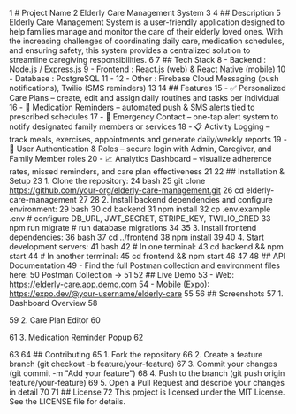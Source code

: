 1 # Project Name
2 Elderly Care Management System
3
4 ## Description
5 Elderly Care Management System is a user-friendly application designed to help families manage and monitor the care of their elderly loved ones. With the increasing challenges of coordinating daily care, medication schedules, and ensuring safety, this system provides a centralized solution to streamline caregiving responsibilities.
6
7 ## Tech Stack
8 - Backend : Node.js / Express.js
9 - Frontend : React.js (web) & React Native (mobile)
10 - Database : PostgreSQL
11 -
12 - Other : Firebase Cloud Messaging (push notifications), Twilio (SMS reminders)
13
14 ## Features
15 - ✅ Personalized Care Plans – create, edit and assign daily routines and tasks per individual
16 - 💊 Medication Reminders – automated push & SMS alerts tied to prescribed schedules
17 - 🚨 Emergency Contact – one-tap alert system to notify designated family members or services
18 - 📋 Activity Logging – track meals, exercises, appointments and generate daily/weekly reports
19 - 🔐 User Authentication & Roles – secure login with Admin, Caregiver, and Family Member roles
20 - 📈 Analytics Dashboard – visualize adherence rates, missed reminders, and care plan effectiveness
21
22 ## Installation & Setup
23 1. Clone the repository:
24 bash 25 git clone https://github.com/your-org/elderly-care-management.git 26 cd elderly-care-management 27
28 2. Install backend dependencies and configure environment:
29 bash 30 cd backend 31 npm install 32 cp .env.example .env # configure DB_URL, JWT_SECRET, STRIPE_KEY, TWILIO_CRED 33 npm run migrate # run database migrations 34
35 3. Install frontend dependencies:
36 bash 37 cd ../frontend 38 npm install 39
40 4. Start development servers:
41 bash 42 # In one terminal: 43 cd backend && npm start 44 # In another terminal: 45 cd frontend && npm start 46
47
48 ## API Documentation
49 - Find the full Postman collection and environment files here:
50 Postman Collection →
51
52 ## Live Demo
53 - Web: https://elderly-care.app.demo.com
54 - Mobile (Expo): https://expo.dev/@your-username/elderly-care
55
56 ## Screenshots
57 1. Dashboard Overview
58

59 2. Care Plan Editor
60

61 3. Medication Reminder Popup
62

63
64 ## Contributing
65 1. Fork the repository
66 2. Create a feature branch (git checkout -b feature/your-feature)
67 3. Commit your changes (git commit -m "Add your feature")
68 4. Push to the branch (git push origin feature/your-feature)
69 5. Open a Pull Request and describe your changes in detail
70
71 ## License
72 This project is licensed under the MIT License. See the LICENSE file for details.

